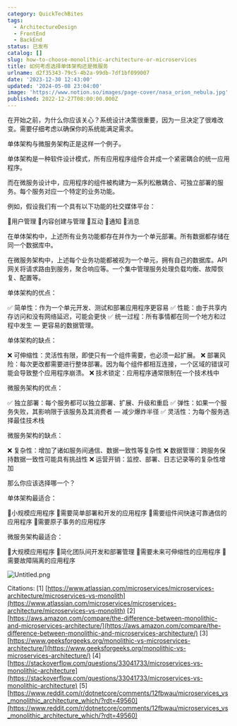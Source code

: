 ```yaml
---
category: QuickTechBites
tags:
  - ArchitectureDesign
  - FrontEnd
  - BackEnd
status: 已发布
catalog: []
slug: how-to-choose-monolithic-architecture-or-microservices
title: 如何考虑选择单体架构还是微服务
urlname: d2f35343-79c5-4b2a-99db-7df1bf099007
date: '2023-12-30 12:43:00'
updated: '2024-05-08 23:04:00'
image: 'https://www.notion.so/images/page-cover/nasa_orion_nebula.jpg'
published: 2022-12-27T08:00:00.000Z
---
```


在开始之前，为什么你应该关心？系统设计决策很重要，因为一旦决定了很难改变。需要仔细考虑以确保你的系统能满足需求。


单体架构与微服务架构正是这样一个例子。


单体架构是一种软件设计模式，所有应用程序组件合并成一个紧密耦合的统一应用程序。


而在微服务设计中，应用程序的组件被构建为一系列松散耦合、可独立部署的服务。每个服务对应一个特定的业务功能。


例如，假设我们有一个具有以下功能的社交媒体平台：


🔸用户管理
🔸内容创建与管理
🔸互动
🔸通知
🔸消息


在单体架构中，上述所有业务功能都存在并作为一个单元部署。所有数据都存储在同一个数据库中。


在微服务架构中，上述每个业务功能都被视为一个单元，拥有自己的数据库。API 网关将请求路由到服务，聚合响应等。一个集中管理服务处理负载均衡、故障恢复、配置等。


单体架构的优点：


✅ 简单性：作为一个单元开发、测试和部署应用程序更容易
✅ 性能：由于共享内存访问和没有网络延迟，可能会更快
✅ 统一过程：所有事情都在同一个地方和过程中发生 — 更容易的数据管理。


单体架构的缺点：


❌ 可伸缩性：灵活性有限，即使只有一个组件需要，也必须一起扩展。
❌ 部署风险：每次更改都需要进行整体部署。因为每个组件都相互连接，一个区域的错误可能会导致整个应用程序崩溃。
❌ 技术锁定：应用程序通常限制在一个技术栈中


微服务架构的优点：


✅ 独立部署：每个服务都可以独立部署、扩展、升级和重启
✅ 弹性：如果一个服务失败，其影响限于该服务及其消费者 — 减少爆炸半径
✅ 灵活性：为每个服务选择最佳技术栈


微服务架构的缺点：


❌ 复杂性：增加了诸如服务间通信、数据一致性等复杂性
❌ 数据管理：跨服务保持数据一致性可能具有挑战性
❌ 运营开销：监控、部署、日志记录等的复杂性增加


那么你应该选择哪一个？


单体架构最适合：


🔹小规模应用程序
🔹需要简单部署和开发的应用程序
🔹需要组件间快速可靠通信的应用程序
🔹需要原子事务的应用程序


微服务架构最适合：


🔸大规模应用程序
🔸简化团队间开发和部署管理
🔸需要未来可伸缩性的应用程序
🔸需要故障隔离的应用程序


![Untitled.png](https://prod-files-secure.s3.us-west-2.amazonaws.com/5d24fe63-e567-4804-86f9-9fdc62e13082/8d149051-cc00-4198-a3d7-e00805eb8f9e/Untitled.png?X-Amz-Algorithm=AWS4-HMAC-SHA256&X-Amz-Content-Sha256=UNSIGNED-PAYLOAD&X-Amz-Credential=ASIAZI2LB466734Q3JVE%2F20250413%2Fus-west-2%2Fs3%2Faws4_request&X-Amz-Date=20250413T213330Z&X-Amz-Expires=3600&X-Amz-Security-Token=IQoJb3JpZ2luX2VjEHwaCXVzLXdlc3QtMiJHMEUCIQCBRWUxmoZnb5Tc1oEoi7utLxWoFliLxJeuT3ldB7cN4gIgBPhRV92JwQE5Y46Ay08Lss3ZOSMExSc95jArfqDo7x8qiAQI9f%2F%2F%2F%2F%2F%2F%2F%2F%2F%2FARAAGgw2Mzc0MjMxODM4MDUiDLGfr3gIkzE%2FbQbDuSrcA0MhTlP39lfh19lKq77FMgrunDfAOYIZx5pSWxxuN9%2F0BDq6qqZAEMpC4Cy2bratJ3JftwLebBza9q1TQxmOSBU0NnfdUCzVpRNw57Sc2OGzggzMhHKlSzbaN5n8vGj250SjsPv5T6jf3WSuSp9YIp3npn6g%2FmcfbBYD88ZumA4GUWzwdATeMcWDSdOazTqlP9OBWp3Kqir3SpqWuHFdEmaJCgAE5Pl0jw9d3VVMe3MG45GV9vO3wECrwA2dxw4xwLULSJoligzELwgoZ9eIgLQ8O2%2B3oBaBBjPXQiwOoQ4qLseX53lnINqnwVbPzH%2B5KPAXbkYPklv88Y6jzN%2Bkoas8p70dwlmz1CB%2FhZNJZ%2FUGRRyWMlJg5ddt1Q8kRDY5IblBH1WZpmPF4EBPkPBp3irdIEoczz3yotOGFK0OpTcQ3ohKXvRtRhEjkFFGBo0ekE34Pd6MjNm0mUGnqh0zijqO6B6PA7H919%2BALleHYqlmY8cBzr0abqcZh9w5%2B%2FKghT8bltQEdcg6ra78rVLt9Ycc5sb09vwn4T5piebCqGagIqYnEMLWVITTMo0VoaR0OwzwBEmG0NZVMpU5P8GXrk%2Fv%2FgPxNtpaXoi3oSyvWL3wXTgwBxrWssm%2FCcN4MKeu8L8GOqUBL9RqYh1Wv2wVUrvyEKnynEkp0%2BxaPiWM4C61w%2FzYsNIicZykYYnl0RuC%2FJncDreGfXr9Cuzw7uibft86mO9opc2Q9gzh4eOrk1khk0k%2Bb6zWkQXm1hsSPsWXkcGCY2hBj6ZuPMixRd65%2FrsPyyfvZue6Fy1jQE0g6iKgM3p6edUATVe6SYP3jKYkjdD9sKph0RVsvCt2pFkAt%2FXDSz%2FSd1VkZpgd&X-Amz-Signature=53777307b16e0c87aa76671812f1d949a628f40e6c7e81e2ecd80f7787769f5b&X-Amz-SignedHeaders=host&x-id=GetObject)


Citations:
[1] [https://www.atlassian.com/microservices/microservices-architecture/microservices-vs-monolith](https://www.atlassian.com/microservices/microservices-architecture/microservices-vs-monolith)
[2] [https://aws.amazon.com/compare/the-difference-between-monolithic-and-microservices-architecture/](https://aws.amazon.com/compare/the-difference-between-monolithic-and-microservices-architecture/)
[3] [https://www.geeksforgeeks.org/monolithic-vs-microservices-architecture/](https://www.geeksforgeeks.org/monolithic-vs-microservices-architecture/)
[4] [https://stackoverflow.com/questions/33041733/microservices-vs-monolithic-architecture](https://stackoverflow.com/questions/33041733/microservices-vs-monolithic-architecture)
[5] [https://www.reddit.com/r/dotnetcore/comments/12fbwau/microservices_vs_monolithic_architecture_which/?rdt=49560](https://www.reddit.com/r/dotnetcore/comments/12fbwau/microservices_vs_monolithic_architecture_which/?rdt=49560)

